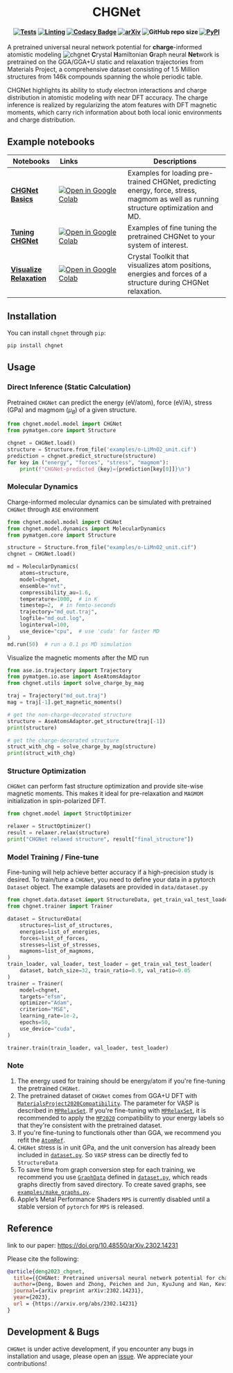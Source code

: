 <h1 align="center">CHGNet</h1>

<h4 align="center">

[![Tests](https://github.com/CederGroupHub/chgnet/actions/workflows/test.yml/badge.svg)](https://github.com/CederGroupHub/chgnet/actions/workflows/test.yml)
[![Linting](https://github.com/CederGroupHub/chgnet/actions/workflows/lint.yml/badge.svg)](https://github.com/CederGroupHub/chgnet/actions/workflows/lint.yml)
[![Codacy Badge](https://app.codacy.com/project/badge/Coverage/e3bdcea0382a495d96408e4f84408e85)](https://app.codacy.com/gh/CederGroupHub/chgnet/dashboard?utm_source=gh&utm_medium=referral&utm_content=&utm_campaign=Badge_coverage)
[![arXiv](https://img.shields.io/badge/arXiv-2302.14231-blue)](https://arxiv.org/abs/2302.14231)
![GitHub repo size](https://img.shields.io/github/repo-size/CederGroupHub/chgnet)
[![PyPI](https://img.shields.io/pypi/v/chgnet?logo=pypi&logoColor=white)](https://pypi.org/project/chgnet?logo=pypi&logoColor=white)

</h4>

A pretrained universal neural network potential for
**charge**-informed atomistic modeling
![chgnet](https://raw.github.com/CederGroupHub/chgnet/main/site/static/chgnet-logo.png)
**C**rystal **H**amiltonian **G**raph neural **Net**work is pretrained on the GGA/GGA+U static and relaxation trajectories from Materials Project,
a comprehensive dataset consisting of 1.5 Million structures from 146k compounds spanning the whole periodic table.

CHGNet highlights its ability to study electron interactions and charge distribution
in atomistic modeling with near DFT accuracy. The charge inference is realized by regularizing the atom features with
DFT magnetic moments, which carry rich information about both local ionic environments and charge distribution.

## Example notebooks

| Notebooks                                                                                                                | Links&emsp;&emsp;&emsp;&emsp;&emsp;&emsp;                                                                                                     | Descriptions                                                                                                                        |
| ------------------------------------------------------------------------------------------------------------------------ | --------------------------------------------------------------------------------------------------------------------------------------------- | ----------------------------------------------------------------------------------------------------------------------------------- |
| [**CHGNet Basics**](https://github.com/CederGroupHub/chgnet/blob/main/examples/basics.ipynb)                             | [![Open in Google Colab]](https://colab.research.google.com/github/CederGroupHub/chgnet/blob/main/examples/basics.ipynb)                      | Examples for loading pre-trained CHGNet, predicting energy, force, stress, magmom as well as running structure optimization and MD. |
| [**Tuning CHGNet**](https://github.com/CederGroupHub/chgnet/blob/main/examples/fine_tuning.ipynb)                        | [![Open in Google Colab]](https://colab.research.google.com/github/CederGroupHub/chgnet/blob/main/examples/fine_tuning.ipynb)                 | Examples of fine tuning the pretrained CHGNet to your system of interest.                                                           |
| [**Visualize Relaxation**](https://github.com/CederGroupHub/chgnet/blob/main/examples/crystaltoolkit_relax_viewer.ipynb) | [![Open in Google Colab]](https://colab.research.google.com/github/CederGroupHub/chgnet/blob/main/examples/crystaltoolkit_relax_viewer.ipynb) | Crystal Toolkit that visualizes atom positions, energies and forces of a structure during CHGNet relaxation.                        |

[Open in Google Colab]: https://colab.research.google.com/assets/colab-badge.svg

## Installation

You can install `chgnet` through `pip`:

```sh
pip install chgnet
```

<slot name='docs' />

## Usage

### Direct Inference (Static Calculation)

Pretrained `CHGNet` can predict the energy (eV/atom), force (eV/A), stress (GPa) and
magmom ($\mu_B$) of a given structure.

```python
from chgnet.model.model import CHGNet
from pymatgen.core import Structure

chgnet = CHGNet.load()
structure = Structure.from_file('examples/o-LiMnO2_unit.cif')
prediction = chgnet.predict_structure(structure)
for key in ("energy", "forces", "stress", "magmom"):
    print(f"CHGNet-predicted {key}={prediction[key[0]]}\n")
```

### Molecular Dynamics

Charge-informed molecular dynamics can be simulated with pretrained `CHGNet` through `ASE` environment

```python
from chgnet.model.model import CHGNet
from chgnet.model.dynamics import MolecularDynamics
from pymatgen.core import Structure

structure = Structure.from_file("examples/o-LiMnO2_unit.cif")
chgnet = CHGNet.load()

md = MolecularDynamics(
    atoms=structure,
    model=chgnet,
    ensemble="nvt",
    compressibility_au=1.6,
    temperature=1000,  # in K
    timestep=2,  # in femto-seconds
    trajectory="md_out.traj",
    logfile="md_out.log",
    loginterval=100,
    use_device="cpu",  # use 'cuda' for faster MD
)
md.run(50)  # run a 0.1 ps MD simulation
```

Visualize the magnetic moments after the MD run

```python
from ase.io.trajectory import Trajectory
from pymatgen.io.ase import AseAtomsAdaptor
from chgnet.utils import solve_charge_by_mag

traj = Trajectory("md_out.traj")
mag = traj[-1].get_magnetic_moments()

# get the non-charge-decorated structure
structure = AseAtomsAdaptor.get_structure(traj[-1])
print(structure)

# get the charge-decorated structure
struct_with_chg = solve_charge_by_mag(structure)
print(struct_with_chg)
```

### Structure Optimization

`CHGNet` can perform fast structure optimization and provide site-wise magnetic moments. This makes it ideal for pre-relaxation and
`MAGMOM` initialization in spin-polarized DFT.

```python
from chgnet.model import StructOptimizer

relaxer = StructOptimizer()
result = relaxer.relax(structure)
print("CHGNet relaxed structure", result["final_structure"])
```

### Model Training / Fine-tune

Fine-tuning will help achieve better accuracy if a high-precision study is desired. To train/tune a `CHGNet`, you need to define your data in a
pytorch `Dataset` object. The example datasets are provided in `data/dataset.py`

```python
from chgnet.data.dataset import StructureData, get_train_val_test_loader
from chgnet.trainer import Trainer

dataset = StructureData(
    structures=list_of_structures,
    energies=list_of_energies,
    forces=list_of_forces,
    stresses=list_of_stresses,
    magmoms=list_of_magmoms,
)
train_loader, val_loader, test_loader = get_train_val_test_loader(
    dataset, batch_size=32, train_ratio=0.9, val_ratio=0.05
)
trainer = Trainer(
    model=chgnet,
    targets="efsm",
    optimizer="Adam",
    criterion="MSE",
    learning_rate=1e-2,
    epochs=50,
    use_device="cuda",
)

trainer.train(train_loader, val_loader, test_loader)
```

### Note

1. The energy used for training should be energy/atom if you're fine-tuning the pretrained `CHGNet`.
2. The pretrained dataset of `CHGNet` comes from GGA+U DFT with [`MaterialsProject2020Compatibility`](https://github.com/materialsproject/pymatgen/blob/v2023.2.28/pymatgen/entries/compatibility.py#L826-L1102).
The parameter for VASP is described in [`MPRelaxSet`](https://github.com/materialsproject/pymatgen/blob/v2023.2.28/pymatgen/io/vasp/sets.py#L862-L879).
If you're fine-tuning with [`MPRelaxSet`](https://github.com/materialsproject/pymatgen/blob/v2023.2.28/pymatgen/io/vasp/sets.py#L862-L879), it is recommended to apply the [`MP2020`](https://github.com/materialsproject/pymatgen/blob/v2023.2.28/pymatgen/entries/compatibility.py#L826-L1102)
compatibility to your energy labels so that they're consistent with the pretrained dataset.
3. If you're fine-tuning to functionals other than GGA, we recommend you refit the [`AtomRef`](https://github.com/CederGroupHub/chgnet/blob/main/chgnet/model/composition_model.py).
4. `CHGNet` stress is in unit GPa, and the unit conversion has already been included in
[`dataset.py`](https://github.com/CederGroupHub/chgnet/blob/main/chgnet/data/dataset.py). So `VASP` stress can be directly fed to `StructureData`
5. To save time from graph conversion step for each training, we recommend you use [`GraphData`](https://github.com/CederGroupHub/chgnet/blob/main/chgnet/data/dataset.py) defined in
[`dataset.py`](https://github.com/CederGroupHub/chgnet/blob/main/chgnet/data/dataset.py), which reads graphs directly from saved directory. To create saved graphs,
see [`examples/make_graphs.py`](https://github.com/CederGroupHub/chgnet/blob/main/examples/make_graphs.py).
6. Apple’s Metal Performance Shaders `MPS` is currently disabled until a stable version of `pytorch` for `MPS` is released.

## Reference

link to our paper:
<https://doi.org/10.48550/arXiv.2302.14231>

Please cite the following:

```bib
@article{deng2023_chgnet,
  title={{CHGNet: Pretrained universal neural network potential for charge-informed atomistic modeling}},
  author={Deng, Bowen and Zhong, Peichen and Jun, KyuJung and Han, Kevin and Bartel, Christopher J and Ceder, Gerbrand},
  journal={arXiv preprint arXiv:2302.14231},
  year={2023},
  url = {https://arxiv.org/abs/2302.14231}
}
```

## Development & Bugs

`CHGNet` is under active development, if you encounter any bugs in installation and usage,
please open an [issue](https://github.com/CederGroupHub/chgnet/issues). We appreciate your contributions!
